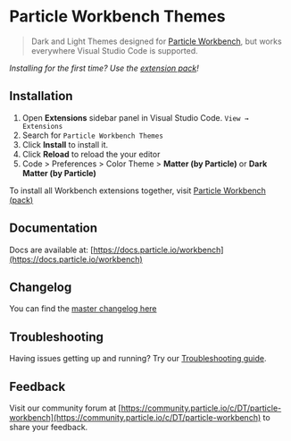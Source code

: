 # Particle Workbench Themes

> Dark and Light Themes designed for [Particle Workbench](https://www.particle.io/workbench), but works everywhere Visual Studio Code is supported.

_Installing for the first time? Use the [extension pack](https://marketplace.visualstudio.com/items?itemName=particle.particle-vscode-pack)!_


## Installation

1. Open **Extensions** sidebar panel in Visual Studio Code. `View → Extensions`
2. Search for `Particle Workbench Themes`
3. Click **Install** to install it.
4. Click **Reload** to reload the your editor
5. Code > Preferences > Color Theme > **Matter (by Particle)** or **Dark Matter (by Particle)**

To install all Workbench extensions together, visit [Particle Workbench (pack)](https://marketplace.visualstudio.com/items?itemName=particle.particle-vscode-pack)


## Documentation

Docs are available at: [https://docs.particle.io/workbench](https://docs.particle.io/workbench)


## Changelog

You can find the [master changelog here](https://marketplace.visualstudio.com/items/particle.particle-vscode-pack/changelog)


## Troubleshooting

Having issues getting up and running? Try our [Troubleshooting guide](https://support.particle.io/hc/en-us/articles/1260801313350-Troubleshooting-Particle-Workbench).


## Feedback

Visit our community forum at [https://community.particle.io/c/DT/particle-workbench](https://community.particle.io/c/DT/particle-workbench) to share your feedback.


